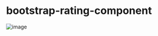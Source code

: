# bootstrap-rating-component

![image](https://github.com/pillow3/bootstrap-rating-component/assets/118123543/24f755a1-4f83-4d33-aceb-a15a37217556)
